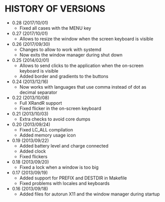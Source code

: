 HISTORY OF VERSIONS
===================
* 0.28 (2017/10/01)
   * Fixed all cases with the MENU key
* 0.27 (2017/10/01)
   * Allows to resize the window when the screen keyboard is visible
* 0.26 (2017/09/30)
   * Changes to allow to work with systemd
   * Now exits the window manager during shut down
* 0.25 (2014/02/01)
   * Allows to send clicks to the application when the on-screen keyboard is visible
   * Added border and gradients to the buttons
* 0.24 (2013/12/16)
   * Now works with languages that use comma instead of dot as decimal separator
* 0.22 (2013/10/08)
   * Full XRandR support
   * Fixed flicker in the on-screen keyboard
* 0.21 (2013/10/03)
   * Extra checks to avoid core dumps
* 0.20 (2013/09/24)
   * Fixed LC_ALL compilation
   * Added memory usage icon
* 0.19 (2013/09/22)
   * Added battery level and charge connected
   * Added clock
   * Fixed flickers
* 0.18 (2013/09/20)
   * Fixed a lock when a window is too big
* 0.17 (2013/09/19)
   * Added support for PREFIX and DESTDIR in Makefile
   * Fixed problems with locales and keyboards
* 0.16 (2013/09/18)
   * Added files for autorun X11 and the window manager during startup

